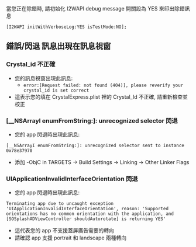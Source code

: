 當您正在除錯時, 請初始化 I2WAPI debug message 開關設為 YES 來印出除錯訊息
```objc
[I2WAPI initWithVerboseLog:YES isTestMode:NO];
```

## 錯誤/閃退 訊息出現在訊息視窗
### Crystal_id 不正確
- 您的訊息視窗出現此訊息:
    - `error:[Request failed: not found (404)], please reverify your crystal_id is set correct`
- 這表示您的填在 CrystalExpress.plist 裡的 Crystal_Id 不正確, 請重新檢查並校正

### [__NSArrayI enumFromString:]: unrecognized selector 閃退
- 您的 app 閃退時出現此訊息:
```
[__NSArrayI enumFromString:]: unrecognized selector sent to instance 0x78e37970
```
- 添加 -ObjC in TARGETS -> Build Settings -> Linking -> Other Linker Flags

### UIApplicationInvalidInterfaceOrientation 閃退
- 您的 app 閃退時出現此訊息:
```
Terminating app due to uncaught exception 'UIApplicationInvalidInterfaceOrientation', reason: 'Supported orientations has no common orientation with the application, and [SOSplashADViewController shouldAutorotate] is returning YES'
```
- 這代表您的 app 不支援蓋屏廣告需要的轉向
- 請確認 app 支援 portrait 和 landscape 兩種轉向
